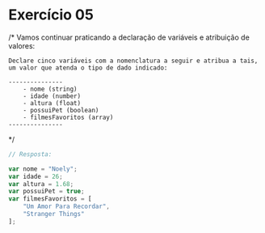 

# Exercício 05

/* 
Vamos continuar praticando a declaração de variáveis e atribuição de valores: 

    Declare cinco variáveis com a nomenclatura a seguir e atribua a tais, 
    um valor que atenda o tipo de dado indicado:

    ---------------
        - nome (string) 
        - idade (number)
        - altura (float)
        - possuiPet (boolean)
        - filmesFavoritos (array)
    ---------------
*/

```javascript
// Resposta:

var nome = "Noely";
var idade = 26;
var altura = 1.68;
var possuiPet = true;
var filmesFavoritos = [
    "Um Amor Para Recordar",
    "Stranger Things"
];
```